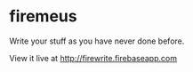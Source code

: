 firemeus
========

Write your stuff as you have never done before.


View it live at http://firewrite.firebaseapp.com

